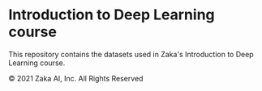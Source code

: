 # Introduction to Deep Learning course

This repository contains the datasets used in Zaka's Introduction to Deep Learning course.


© 2021 Zaka AI, Inc. All Rights Reserved
